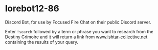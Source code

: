 lorebot12-86
============
Discord Bot, for use by Focused Fire Chat on their public Discord server.

Enter `!search` followed by a term or phrase you want to research from the Destiny Grimoire and it will return a link from www.ishtar-collective.net containing the results of your query.
